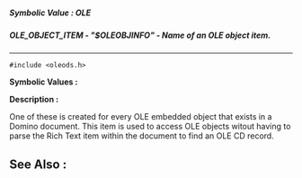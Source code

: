 ##### Symbolic Value : OLE
##### OLE_OBJECT_ITEM - "$OLEOBJINFO" - Name of an OLE object item.
---
```
#include <oleods.h>
```

**Symbolic Values :**



**Description :**

One of these is created for every OLE embedded object that exists in a Domino document.  This item is used to access OLE objects witout having to parse the Rich Text item within the document to find an OLE CD record.


**See Also :**
---
